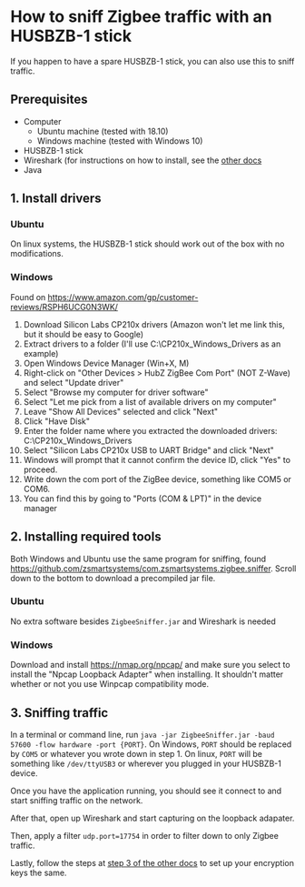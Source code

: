 ---
---
# How to sniff Zigbee traffic with an HUSBZB-1 stick
If you happen to have a spare HUSBZB-1 stick, you can also use this to sniff traffic.

## Prerequisites
* Computer
  * Ubuntu machine (tested with 18.10)
  * Windows machine (tested with Windows 10)
* HUSBZB-1 stick
* Wireshark (for instructions on how to install, see the [other docs](./how_to_sniff_zigbee_traffic.md)
* Java

## 1. Install drivers
### Ubuntu
On linux systems, the HUSBZB-1 stick should work out of the box with no modifications.

### Windows
Found on https://www.amazon.com/gp/customer-reviews/RSPH6UCG0N3WK/
1. Download Silicon Labs CP210x drivers (Amazon won't let me link this, but it should be easy to Google)
2. Extract drivers to a folder (I'll use C:\CP210x_Windows_Drivers as an example)
3. Open Windows Device Manager (Win+X, M)
4. Right-click on "Other Devices > HubZ ZigBee Com Port" (NOT Z-Wave) and select "Update driver"
5. Select "Browse my computer for driver software"
6. Select "Let me pick from a list of available drivers on my computer"
7. Leave "Show All Devices" selected and click "Next"
8. Click "Have Disk"
9. Enter the folder name where you extracted the downloaded drivers: C:\CP210x_Windows_Drivers
10. Select "Silicon Labs CP210x USB to UART Bridge" and click "Next"
11. Windows will prompt that it cannot confirm the device ID, click "Yes" to proceed.
12. Write down the com port of the ZigBee device, something like COM5 or COM6.
  1. You can find this by going to "Ports (COM & LPT)" in the device manager

## 2. Installing required tools
Both Windows and Ubuntu use the same program for sniffing, found https://github.com/zsmartsystems/com.zsmartsystems.zigbee.sniffer. Scroll down to the bottom to download a precompiled jar file.

### Ubuntu
No extra software besides `ZigbeeSniffer.jar` and Wireshark is needed

### Windows
Download and install https://nmap.org/npcap/ and make sure you select to install the "Npcap Loopback Adapter" when installing. It shouldn't matter whether or not you use Winpcap compatibility mode.

## 3. Sniffing traffic
In a terminal or command line, run `java -jar ZigbeeSniffer.jar -baud 57600 -flow hardware -port {PORT}`.
On Windows, `PORT` should be replaced by `COM5` or whatever you wrote down in step 1.
On linux, `PORT` will be something like `/dev/ttyUSB3` or wherever you plugged in your HUSBZB-1 device.

Once you have the application running, you should see it connect to and start sniffing traffic on the network.

After that, open up Wireshark and start capturing on the loopback adapater.

Then, apply a filter `udp.port=17754` in order to filter down to only Zigbee traffic.

Lastly, follow the steps at [step 3 of the other docs](./how_to_sniff_zigbee_traffic.md#3-sniffing-traffic) to set up your encryption keys the same.

